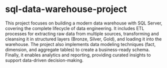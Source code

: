 # sql-data-warehouse-project
This project focuses on building a modern data warehouse with SQL Server, covering the complete lifecycle of data engineering. It includes ETL processes for extracting raw data from multiple sources, transforming and cleansing it in structured layers (Bronze, Silver, Gold), and loading it into the warehouse. The project also implements data modeling techniques (fact, dimension, and aggregate tables) to create a business-ready schema. Finally, it enables analytics and reporting, providing curated insights to support data-driven decision-making.
